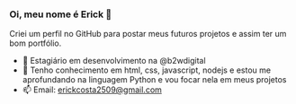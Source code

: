 ### Oi, meu nome é Erick 👋

Criei um perfil no GitHub para postar meus futuros projetos e assim ter um bom portfólio.

- 🔭 Estagiário em desenvolvimento na @b2wdigital
- 🌱 Tenho conhecimento em html, css, javascript, nodejs e estou me aprofundando na linguagem Python e vou focar nela em meus projetos
- 📫 Email: erickcosta2509@gmail.com
